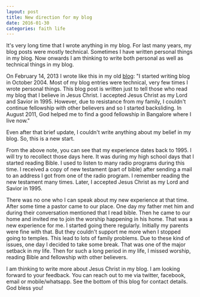 ```yaml
---
layout: post
title: New direction for my blog
date: 2016-01-30
categories: faith life
---
```


It's very long time that I wrote anything in my blog.  For last many
years, my blog posts were mostly technical.  Sometimes I have written
personal things in my blog.  Now onwards I am thinking to write both
personal as well as technical things in my blog.

On February 14, 2013 I wrote like this in my old [blog]: "I started
writing blog in October 2004.  Most of my blog entries were technical,
very few times I wrote personal things.  This blog post is written
just to tell those who read my blog that I believe in Jesus Christ.  I
accepted Jesus Christ as my Lord and Savior in 1995.  However, due to
resistance from my family, I couldn't continue fellowship with other
believers and so I started backsliding.  In August 2011, God helped me
to find a good fellowship in Bangalore where I live now."

[blog]: http://baijum.blogspot.in/2013/02/something-personal.html

Even after that brief update, I couldn't write anything about my
belief in my blog.  So, this is a new start.  

From the above note, you can see that my experience dates back to
1995.  I will try to recollect those days here.  It was during my high
school days that I started reading Bible.  I used to listen to many
radio programs during this time.  I received a copy of new testament
(part of bible) after sending a mail to an address I got from one of
the radio program.  I remember reading the new testament many times.
Later, I accepted Jesus Christ as my Lord and Savior in 1995.

There was no one who I can speak about my new experience at that time.
After some time a pastor came to our place.  One day my father met him
and during their conversation mentioned that I read bible.  Then he
came to our home and invited me to join the worship happening in his
home.  That was a new experience for me.  I started going there
regularly.  Initially my parents were fine with that.  But they
couldn't support me more when I stopped going to temples.  This lead
to lots of family problems.  Due to these kind of issues, one day I
decided to take some break.  That was one of the major setback in my
life.  Then for such a long period in my life, I missed worship,
reading Bible and fellowship with other believers.

I am thinking to write more about Jesus Christ in my blog.  I am
looking forward to your feedback.  You can reach out to me via
twitter, facebook, email or mobile/whatsapp.  See the bottom of this
blog for contact details.  God bless you!
